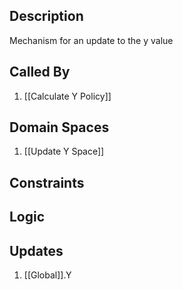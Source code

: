 ## Description

Mechanism for an update to the y value
## Called By
1. [[Calculate Y Policy]]
## Domain Spaces
1. [[Update Y Space]]
## Constraints
## Logic


## Updates

1. [[Global]].Y
